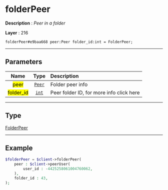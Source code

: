 # folderPeer

**Description** : *Peer in a folder*

**Layer** : 216

```tl
folderPeer#e9baa668 peer:Peer folder_id:int = FolderPeer;
```

---

## Parameters

| Name | Type | Description |
| :---: | :---: | :--- |
| <mark>peer</mark> | [`Peer`](type/Peer) | Folder peer info |
| <mark>folder_id</mark> | [`int`](type/int) | Peer folder ID, for more info click here |

---

## Type

[FolderPeer](type/FolderPeer)

---

## Example

```php
$folderPeer = $client->folderPeer(
	peer : $client->peerUser(
		user_id : -4425258061004760062,
	),
	folder_id : 43,
);
```
